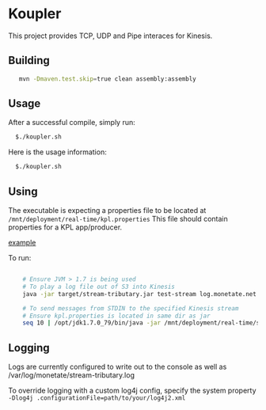 Koupler
=====================================

This project provides TCP, UDP and Pipe interaces for Kinesis.

Building
--------
```bash
   mvn -Dmaven.test.skip=true clean assembly:assembly
```

Usage
-------
After a successful compile, simply run:
```bash
  $./koupler.sh 
```

Here is the usage information:
```bash
  $./koupler.sh 
```


Using
-----

The executable is expecting a properties file to be located at `/mnt/deployment/real-time/kpl.properties`
This file should contain properties for a KPL app/producer.

[example](https://github.com/awslabs/amazon-kinesis-producer/blob/master/java/amazon-kinesis-producer-sample/default_config.properties)



To run:
```bash

    # Ensure JVM > 1.7 is being used
    # To play a log file out of S3 into Kinesis
    java -jar target/stream-tributary.jar test-stream log.monetate.net fact_page_view/2015/08/01/

    # To send messages from STDIN to the specified Kinesis stream
    # Ensure kpl.properties is located in same dir as jar
    seq 10 | /opt/jdk1.7.0_79/bin/java -jar /mnt/deployment/real-time/stream-tributary.jar test-stream
```

Logging
-------

Logs are currently configured to write out to the console as well as /var/log/monetate/stream-tributary.log

To override logging with a custom log4j config, specify the system property `-Dlog4j
.configurationFile=path/to/your/log4j2.xml`


